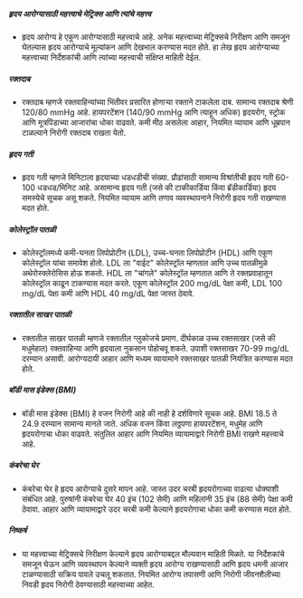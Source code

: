 ##### हृदय आरोग्यासाठी महत्त्वाचे मेट्रिक्स आणि त्यांचे महत्त्व
* हृदय आरोग्य हे एकूण आरोग्यासाठी महत्त्वाचे आहे. अनेक महत्त्वाच्या मेट्रिक्सचे निरीक्षण आणि समजून घेतल्यास हृदय आरोग्याचे मूल्यांकन आणि देखभाल करण्यास मदत होते. हा लेख हृदय आरोग्याच्या महत्त्वाच्या निर्देशकांची आणि त्यांच्या महत्त्वाची संक्षिप्त माहिती देईल.

##### रक्तदाब
* रक्तदाब म्हणजे रक्तवाहिन्यांच्या भिंतीवर प्रसारित होणाऱ्या रक्ताने टाकलेला दाब. सामान्य रक्तदाब श्रेणी 120/80 mmHg आहे. हायपरटेंशन (140/90 mmHg आणि त्याहून अधिक) हृदयरोग, स्ट्रोक आणि मूत्रपिंडाच्या आजारांचा धोका वाढवते. कमी मीठ असलेला आहार, नियमित व्यायाम आणि धूम्रपान टाळल्याने निरोगी रक्तदाब राखता येतो.

##### हृदय गती
* हृदय गती म्हणजे मिनिटाला हृदयाच्या धडधडीची संख्या. प्रौढांसाठी सामान्य विश्रांतीची हृदय गती 60-100 धडधड/मिनिट आहे. असामान्य हृदय गती (जसे की टाकीकार्डिया किंवा ब्रॅडीकार्डिया) हृदय समस्येचे सूचक असू शकते. नियमित व्यायाम आणि तणाव व्यवस्थापनाने निरोगी हृदय गती राखण्यास मदत होते.

##### कोलेस्ट्रॉल पातळी
* कोलेस्ट्रॉलमध्ये कमी-घनता लिपोप्रोटीन (LDL), उच्च-घनता लिपोप्रोटीन (HDL) आणि एकूण कोलेस्ट्रॉल यांचा समावेश होतो. LDL ला "वाईट" कोलेस्ट्रॉल म्हणतात आणि उच्च पातळीमुळे अथेरोस्क्लेरोसिस होऊ शकतो. HDL ला "चांगले" कोलेस्ट्रॉल म्हणतात आणि ते रक्तप्रवाहातून कोलेस्ट्रॉल काढून टाकण्यास मदत करते. एकूण कोलेस्ट्रॉल 200 mg/dL पेक्षा कमी, LDL 100 mg/dL पेक्षा कमी आणि HDL 40 mg/dL पेक्षा जास्त ठेवावे.

##### रक्तातील साखर पातळी
* रक्तातील साखर पातळी म्हणजे रक्तातील ग्लुकोजचे प्रमाण. दीर्घकाळ उच्च रक्तसाखर (जसे की मधुमेहात) रक्तवाहिन्या आणि हृदयाला नुकसान पोहोचवू शकते. उपाशी रक्तसाखर 70-99 mg/dL दरम्यान असावी. आरोग्यदायी आहार आणि मध्यम व्यायामाने रक्तसाखर पातळी नियंत्रित करण्यास मदत होते.

##### बॉडी मास इंडेक्स (BMI)
* बॉडी मास इंडेक्स (BMI) हे वजन निरोगी आहे की नाही हे दर्शविणारे सूचक आहे. BMI 18.5 ते 24.9 दरम्यान सामान्य मानले जाते. अधिक वजन किंवा लठ्ठपणा हायपरटेंशन, मधुमेह आणि हृदयरोगाचा धोका वाढवते. संतुलित आहार आणि नियमित व्यायामाद्वारे निरोगी BMI राखणे महत्त्वाचे आहे.

##### कंबरेचा घेर
* कंबरेचा घेर हे हृदय आरोग्याचे दुसरे मापन आहे. जास्त उदर चरबी हृदयरोगाच्या वाढत्या धोक्याशी संबंधित आहे. पुरुषांनी कंबरेचा घेर 40 इंच (102 सेमी) आणि महिलांनी 35 इंच (88 सेमी) पेक्षा कमी ठेवावा. आहार आणि व्यायामाद्वारे उदर चरबी कमी केल्याने हृदयरोगाचा धोका कमी करण्यास मदत होते.

##### निष्कर्ष
* या महत्त्वाच्या मेट्रिक्सचे निरीक्षण केल्याने हृदय आरोग्याबद्दल मौल्यवान माहिती मिळते. या निर्देशकांचे समजून घेऊन आणि व्यवस्थापन केल्याने व्यक्ती हृदय आरोग्य राखण्यासाठी आणि हृदय धमनी आजार टाळण्यासाठी सक्रिय पावले उचलू शकतात. नियमित आरोग्य तपासणी आणि निरोगी जीवनशैलीच्या निवडी हृदय निरोगी ठेवण्यासाठी महत्त्वाच्या आहेत.